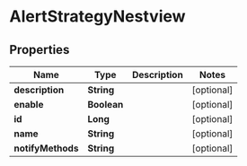 # AlertStrategyNestview

## Properties
Name | Type | Description | Notes
------------ | ------------- | ------------- | -------------
**description** | **String** |  |  [optional]
**enable** | **Boolean** |  |  [optional]
**id** | **Long** |  |  [optional]
**name** | **String** |  |  [optional]
**notifyMethods** | **String** |  |  [optional]
